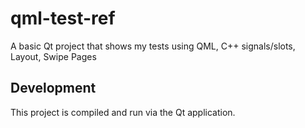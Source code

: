 # qml-test-ref
A basic Qt project that shows my tests using QML, C++ signals/slots, Layout, Swipe Pages


## Development
This project is compiled and run via the Qt application.

